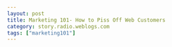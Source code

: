 ```yaml
---
layout: post
title: Marketing 101- How to Piss Off Web Customers
category: story.radio.weblogs.com
tags: ["marketing101"]
---
```

<head>
<meta http-equiv="Content-Type" content="text/html; charset=UTF-8">
    <meta http-equiv="Expires" content="Mon, 01 Jan 1990 01:00:00 GMT">
    <title>Marketing 101: How to Piss Off Web Customers</title>
    <style type="text/css">
      body {
        margin-top: 0px;
        margin-left: 0px;
        margin-right: 0px;
        margin-bottom: 0px;
        }

      body, td, p {
        font-family: verdana, sans-serif;
        font-size: 90%;
        }

      h2 { 
        font-family: Verdana, Arial, Helvetica, sans-serif; font-size: 24px; font-weight: bold
        }
      .header {
        font-family: Verdana, Arial, Helvetica, sans-serif; font-size: 40px; font-weight: bold
        }
      .realsmall {
        font-family: Verdana, Arial, Helvetica, sans-serif; font-size: 9px;
        }
      .small {
        font-family: Verdana, Arial, Helvetica, sans-serif; font-size: 10px;
        }
      </style>
    </head>

| 

 |

| ![](http://radio.weblogs.com/0103807/images/trans60x60.gif)  
 | Last updated: 8/18/2002; 7:51:20 AM  
 | ![](http://radio.weblogs.com/0103807/images/trans60x60.gif) |

| ![](http://radio.weblogs.com/0103807/images/trans60x1.gif)  
 | 

<font size="+3"><b><a href="http://radio.weblogs.com/0103807/" style="color:black; text-decoration:none">The FuzzyBlog!</a></b></font>  
_Marketing 101. Consulting 101. PHP Consulting. Random geeky stuff. I Blog Therefore I Am._

<font size="+1"><b>Marketing 101: How to Piss Off Web Customers</b></font>

Ok.&nbsp; This will be a short, brutal angry rant.&nbsp; I'll even admit it.

DUMP THE DAMN POPUPs IF YOU ARE TRYING TO SELL ME SOMETHING !!!!

**Current Offender:** Dell Computer, Refurbished Systems Page  
**Level of Stupidity:** 10+  
**Waste of My Time:** 10 - 20 seconds

I'm in the market for two pieces of hardware:

- 
New Notebook, considering the Dell Latitude C400
- 
LCD Display capable of 1600 x 1200 

So I surfed over to Dell's main site.&nbsp; Now I'm a big believer in refurbished hardware.&nbsp; Rarely do I need the latest processor (heck -- rarely does anyone need the lastest frothy fastness from Intel) and refurbished hardware, i.e. guaranteed returns or slightly out of stock models, is generally a source of great deals.&nbsp; And then the mistakes started to happen.&nbsp; Sigh.&nbsp;

## Mistake the First: No Link to Refurbished On the Home Page

Even though Dell sells refurbished hardware, they do their absolute best to hide it from you (and their best is actually pretty good in this case).&nbsp; Here's what you have to do to get to it:

1. 
From Home Page, click on the TYPE of customer you are (small business, government, etc).
2. 
Click on Refurbished Systems.

That wasn't so hard ... But, what if you said to yourself "I'm buying a laptop" and then you did this:

1. 
From Home Page, click on Notebooks and Desktops.
2. 
Click on Notebooks.
3. 
Click on the type of notebook you want.  
  
Still No link to Refurbished Systems   

4. 
Click on TYPE of customer you are.
5. 
Click on Refurbished Systems

Sigh.&nbsp; Why oh why do I have to tell you who I am?&nbsp; Does this change my pricing?&nbsp; Do you cookie my machine to invade my privacy?&nbsp; This just plain feels wrong.&nbsp; It's like you are hiding a store front.

## Mistake the Second: A Popup 

Now when I finally did arrive at the Dell Refurbished systems, my browser simply stopped responding for about 10 to 20 seconds.&nbsp; I was clicking on links.&nbsp; Nothing was happening and I honestly thought "&^\*&^#(\*\*$#)($# Windows 2000 and \*$#\*($\*#)($# Internet Explorer -- crashed again".&nbsp; And then I realized ... "I bet a blasted popup is coming.&nbsp; Fire that web strategist please".&nbsp; Here's what I got:

![](http://radio.weblogs.com/0103807/images/dellpopup.gif)

&nbsp;

Now let's think about this for a second:

- 
This popped up in a context of the Refurbished Systems Home Page.
- 
At this point I haven't really shown any interest in buying a computer yet -- it's the real world equivalent of strolling down the street and peeking, from afar, into a store window.
- 
And then Dell, in a display of brilliant and amazing stupidity, sent a salesman outside the store to stand in front of me and take up my time while shoving a sign in my face.&nbsp; That's not only a waste of my time, it's stupid and it's rude.
- 
A much, much better approach would be to feature this information when I go to PRICE a system.&nbsp; That's when it really matters.
- 
Also, while I may not have noticed it closely, Dell has already shown me this information one time -- before I came to the Refurbished Systems page.&nbsp; Here's the text

| [<font face="arial,helvetica" size="2"><img height="40" src="http://www.dell.com/images/global/buttons/zero_percent_bsd.gif" width="40" border="0"></font>](http://www.dell.com/us/en/bsd/promos/promotopic_wk6_0lease.htm) | [**<font face="arial,helvetica" color="#0033cc" size="2">QuickLease Details</font>**](http://www.dell.com/us/en/bsd/promos/promotopic_wk6_0lease.htm) |
| <font face="arial,helvetica" size="1">For qualified applicants on new Dell systems. Apply Online Now!</font> |

So not only have I already seen the text one time (at least partially) but Dell was rude and wasted my time, so:

Here's how to piss off a web customer:

- 
WASTE MY TIME
- 
BE RUDE
- 
BE STUPID

**NOTE:** And if you think I am being silly with my comments about waiting 10 to 20 seconds being an issue, here's a quote from [Dix's site](http://www.dvogel.com/index.html):

> **Did you know...**
> 
> - 
> 
> most people will wait about 8 seconds for a page to load before leaving?

Thanks Dix!

**NOTE:** &\*(&$#(\*$#)($$# indicates a number of expletives all with 2^2 characters although sometimes a gerund ending of "ing" is applied.&nbsp;

**NOTE:** There's two reasons for the delay in the popup coming down:

- 
Dell either has an intentional delay while the popup comes down -- which says to me "50 Lashes with a Cat O' Nine Tails for the Webmaster or web strategist responsible for this" (webmasters often know better but clue free marketing or web strategists don't -- delaying me doesn't force me to read your home -- it just PISSES me off)
- 
It takes this long to send the page down due to network load and hardware.&nbsp; A few words then: BUY SUN SERVERS.

&nbsp;

<script src="http://radiocomments.userland.com/comments?u=103807&amp;c=counts" type="text/javascript"></script>[comment&nbsp;[<script type="text/javascript" language="JavaScript">commentCounter ("stories/2002/08/18/marketing101HowToPissOffWebCustomers")</script>]](http://radiocomments.userland.com/comments?u=103807&p=stories%2F2002%2F08%2F18%2Fmarketing101HowToPissOffWebCustomers&link=http%3A%2F%2Fradio.weblogs.com%2F0103807%2Fstories%2F2002%2F08%2F18%2Fmarketing101HowToPissOffWebCustomers.html "Click here to comment on this page.")

<script language="JavaScript" type="text/javascript"><!--
	var imageUrl = "http://radio.xmlstoragesystem.com/weblogStats/count.gif";
	var imageTag = "<img src=\"" + imageUrl + "?group=radio1&usernum=103807&referer=" + escape (document.referrer) + "\" height=\"1\" width=\"1\">";
	document.write (imageTag);
	//--></script>

 | ![](http://radio.weblogs.com/0103807/images/trans60x1.gif)  
 |
| ![](http://radio.weblogs.com/0103807/images/trans60x60.gif)  
 | Copyright 2002 © The FuzzyStuff  
 | ![](http://radio.weblogs.com/0103807/images/trans60x60.gif)  
 |

